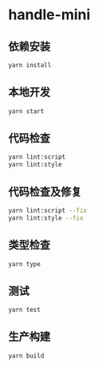 # handle-mini

## 依赖安装

```bash
yarn install
```

## 本地开发

```bash
yarn start
```

## 代码检查

```bash
yarn lint:script
yarn lint:style
```

## 代码检查及修复

```bash
yarn lint:script --fix
yarn lint:style --fix
```

## 类型检查

```bash
yarn type
```

## 测试

```bash
yarn test
```

## 生产构建

```bash
yarn build
```

